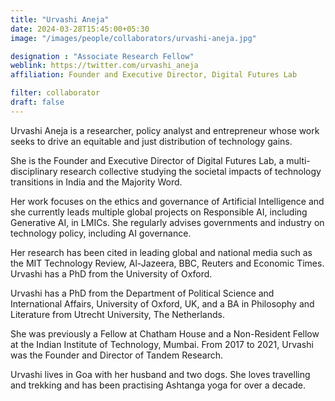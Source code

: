 ```yaml
---
title: "Urvashi Aneja"
date: 2024-03-28T15:45:00+05:30
image: "/images/people/collaborators/urvashi-aneja.jpg"

designation : "Associate Research Fellow"
weblink: https://twitter.com/urvashi_aneja
affiliation: Founder and Executive Director, Digital Futures Lab

filter: collaborator
draft: false
---
```


Urvashi Aneja is a researcher, policy analyst and entrepreneur whose work seeks to drive an equitable and just distribution of technology gains. 

She is the Founder and Executive Director of Digital Futures Lab, a multi-disciplinary research collective studying the societal impacts of technology transitions in India and the Majority Word. 

Her work focuses on the ethics and governance of Artificial Intelligence and she currently leads multiple global projects on Responsible AI, including Generative AI, in LMICs. She regularly advises governments and industry on technology policy, including AI governance. 

Her research has been cited in leading global and national media such as the MIT Technology Review, Al-Jazeera, BBC, Reuters and Economic Times. Urvashi has a PhD from the University of Oxford.

Urvashi has a PhD from the Department of Political Science and International Affairs, University of Oxford, UK, and a BA in Philosophy and Literature from Utrecht University, The Netherlands.

She was previously a Fellow at Chatham House and a Non-Resident Fellow at the Indian Institute of Technology, Mumbai. 
From 2017 to 2021, Urvashi was the Founder and Director of Tandem Research.

Urvashi lives in Goa with her husband and two dogs. She loves travelling and trekking and has been practising Ashtanga yoga for over a decade.